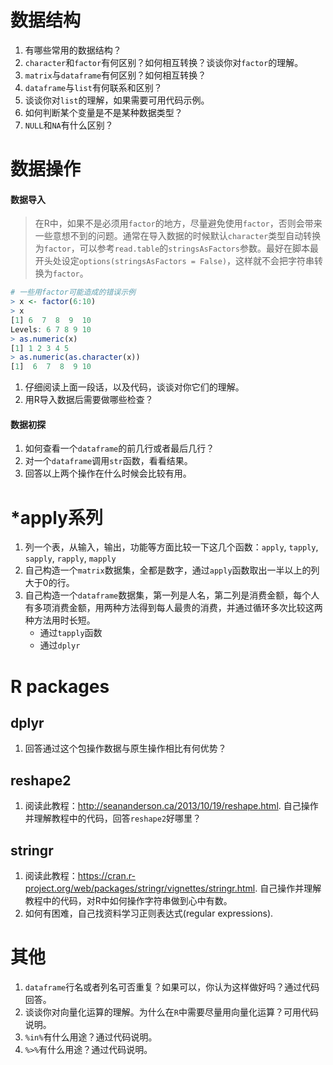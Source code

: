 # 数据结构
1. 有哪些常用的数据结构？
2. `character`和`factor`有何区别？如何相互转换？谈谈你对`factor`的理解。
3. `matrix`与`dataframe`有何区别？如何相互转换？
4. `dataframe`与`list`有何联系和区别？
5. 谈谈你对`list`的理解，如果需要可用代码示例。
6. 如何判断某个变量是不是某种数据类型？
7. `NULL`和`NA`有什么区别？

# 数据操作
#### 数据导入
> 在R中，如果不是必须用`factor`的地方，尽量避免使用`factor`，否则会带来一些意想不到的问题。通常在导入数据的时候默认`character`类型自动转换为`factor`，可以参考`read.table`的`stringsAsFactors`参数。最好在脚本最开头处设定`options(stringsAsFactors = False)`，这样就不会把字符串转换为`factor`。

```r
# 一些用factor可能造成的错误示例
> x <- factor(6:10)
> x
[1] 6  7  8  9  10
Levels: 6 7 8 9 10
> as.numeric(x)
[1] 1 2 3 4 5
> as.numeric(as.character(x))
[1]  6  7  8  9 10
```

1. 仔细阅读上面一段话，以及代码，谈谈对你它们的理解。
2. 用R导入数据后需要做哪些检查？

#### 数据初探
1. 如何查看一个`dataframe`的前几行或者最后几行？
2. 对一个`dataframe`调用`str`函数，看看结果。
3. 回答以上两个操作在什么时候会比较有用。

# *apply系列
1. 列一个表，从输入，输出，功能等方面比较一下这几个函数：`apply`, `tapply`, `sapply`, `rapply`, `mapply`
2. 自己构造一个`matrix`数据集，全都是数字，通过`apply`函数取出一半以上的列大于0的行。
3. 自己构造一个`dataframe`数据集，第一列是人名，第二列是消费金额，每个人有多项消费金额，用两种方法得到每人最贵的消费，并通过循环多次比较这两种方法用时长短。
    * 通过`tapply`函数
    * 通过`dplyr`

# R packages
## dplyr
1. 回答通过这个包操作数据与原生操作相比有何优势？

## reshape2 
1. 阅读此教程：http://seananderson.ca/2013/10/19/reshape.html. 自己操作并理解教程中的代码，回答`reshape2`好哪里？

## stringr
1. 阅读此教程：https://cran.r-project.org/web/packages/stringr/vignettes/stringr.html. 自己操作并理解教程中的代码，对R中如何操作字符串做到心中有数。
2. 如何有困难，自己找资料学习正则表达式(regular expressions).

# 其他
1. `dataframe`行名或者列名可否重复？如果可以，你认为这样做好吗？通过代码回答。
2. 谈谈你对向量化运算的理解。为什么在`R`中需要尽量用向量化运算？可用代码说明。
3. `%in%`有什么用途？通过代码说明。
4. `%>%`有什么用途？通过代码说明。

